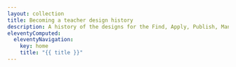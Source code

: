 ```yaml
---
layout: collection
title: Becoming a teacher design history
description: A history of the designs for the Find, Apply, Publish, Manage, Register and Support services
eleventyComputed:
  eleventyNavigation:
    key: home
    title: "{{ title }}"
---
```

